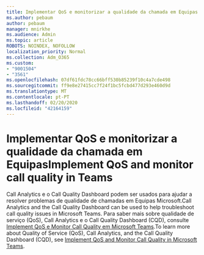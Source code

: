 ```yaml
---
title: Implementar QoS e monitorizar a qualidade da chamada em Equipas
ms.author: pebaum
author: pebaum
manager: mnirkhe
ms.audience: Admin
ms.topic: article
ROBOTS: NOINDEX, NOFOLLOW
localization_priority: Normal
ms.collection: Adm_O365
ms.custom:
- "9001504"
- "3561"
ms.openlocfilehash: 07df61fdc78cc66bff530b85239f10c4a7cde498
ms.sourcegitcommit: ff9e8e27415cc7f24f1bc5fcbd477d293e460d9d
ms.translationtype: MT
ms.contentlocale: pt-PT
ms.lasthandoff: 02/20/2020
ms.locfileid: "42164159"
---
```

# <a name="implement-qos-and-monitor-call-quality-in-teams"></a><span data-ttu-id="88575-102">Implementar QoS e monitorizar a qualidade da chamada em Equipas</span><span class="sxs-lookup"><span data-stu-id="88575-102">Implement QoS and monitor call quality in Teams</span></span>

<span data-ttu-id="88575-103">Call Analytics e o Call Quality Dashboard podem ser usados para ajudar a resolver problemas de qualidade de chamadas em Equipas Microsoft.</span><span class="sxs-lookup"><span data-stu-id="88575-103">Call Analytics and the Call Quality Dashboard can be used to help troubleshoot call quality issues in Microsoft Teams.</span></span> <span data-ttu-id="88575-104">Para saber mais sobre qualidade de serviço (QoS), Call Analytics e o Call Quality Dashboard (CQD), consulte [Implement QoS e Monitor Call Quality em Microsoft Teams](https://docs.microsoft.com/en-us/microsoftteams/monitor-call-quality-qos).</span><span class="sxs-lookup"><span data-stu-id="88575-104">To learn more about Quality of Service (QoS), Call Analytics, and the Call Quality Dashboard (CQD), see [Implement QoS and Monitor Call Quality in Microsoft Teams](https://docs.microsoft.com/en-us/microsoftteams/monitor-call-quality-qos).</span></span> 
